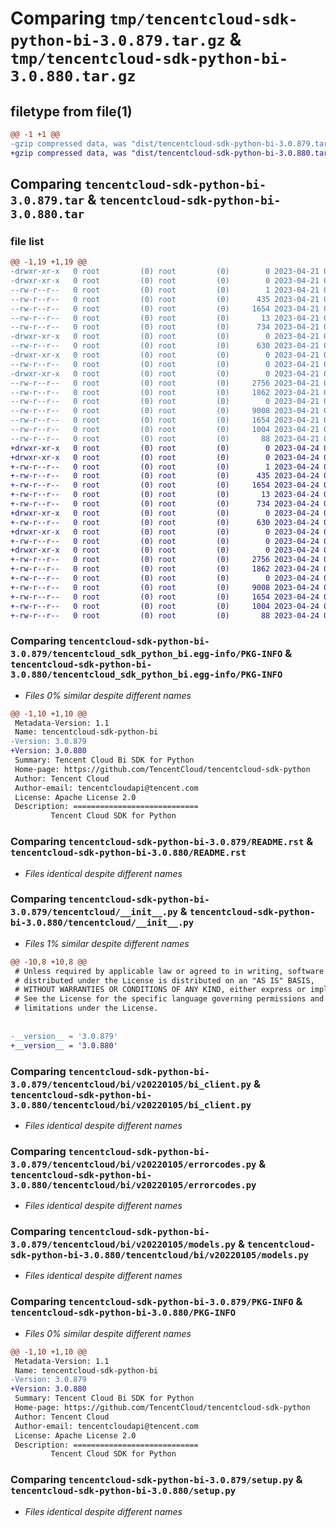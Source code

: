 # Comparing `tmp/tencentcloud-sdk-python-bi-3.0.879.tar.gz` & `tmp/tencentcloud-sdk-python-bi-3.0.880.tar.gz`

## filetype from file(1)

```diff
@@ -1 +1 @@
-gzip compressed data, was "dist/tencentcloud-sdk-python-bi-3.0.879.tar", last modified: Fri Apr 21 00:30:19 2023, max compression
+gzip compressed data, was "dist/tencentcloud-sdk-python-bi-3.0.880.tar", last modified: Mon Apr 24 02:45:52 2023, max compression
```

## Comparing `tencentcloud-sdk-python-bi-3.0.879.tar` & `tencentcloud-sdk-python-bi-3.0.880.tar`

### file list

```diff
@@ -1,19 +1,19 @@
-drwxr-xr-x   0 root         (0) root         (0)        0 2023-04-21 00:30:19.000000 tencentcloud-sdk-python-bi-3.0.879/
-drwxr-xr-x   0 root         (0) root         (0)        0 2023-04-21 00:30:19.000000 tencentcloud-sdk-python-bi-3.0.879/tencentcloud_sdk_python_bi.egg-info/
--rw-r--r--   0 root         (0) root         (0)        1 2023-04-21 00:30:19.000000 tencentcloud-sdk-python-bi-3.0.879/tencentcloud_sdk_python_bi.egg-info/dependency_links.txt
--rw-r--r--   0 root         (0) root         (0)      435 2023-04-21 00:30:19.000000 tencentcloud-sdk-python-bi-3.0.879/tencentcloud_sdk_python_bi.egg-info/SOURCES.txt
--rw-r--r--   0 root         (0) root         (0)     1654 2023-04-21 00:30:19.000000 tencentcloud-sdk-python-bi-3.0.879/tencentcloud_sdk_python_bi.egg-info/PKG-INFO
--rw-r--r--   0 root         (0) root         (0)       13 2023-04-21 00:30:19.000000 tencentcloud-sdk-python-bi-3.0.879/tencentcloud_sdk_python_bi.egg-info/top_level.txt
--rw-r--r--   0 root         (0) root         (0)      734 2023-04-21 00:30:19.000000 tencentcloud-sdk-python-bi-3.0.879/README.rst
-drwxr-xr-x   0 root         (0) root         (0)        0 2023-04-21 00:30:19.000000 tencentcloud-sdk-python-bi-3.0.879/tencentcloud/
--rw-r--r--   0 root         (0) root         (0)      630 2023-04-21 00:30:19.000000 tencentcloud-sdk-python-bi-3.0.879/tencentcloud/__init__.py
-drwxr-xr-x   0 root         (0) root         (0)        0 2023-04-21 00:30:19.000000 tencentcloud-sdk-python-bi-3.0.879/tencentcloud/bi/
--rw-r--r--   0 root         (0) root         (0)        0 2023-04-21 00:30:19.000000 tencentcloud-sdk-python-bi-3.0.879/tencentcloud/bi/__init__.py
-drwxr-xr-x   0 root         (0) root         (0)        0 2023-04-21 00:30:19.000000 tencentcloud-sdk-python-bi-3.0.879/tencentcloud/bi/v20220105/
--rw-r--r--   0 root         (0) root         (0)     2756 2023-04-21 00:30:19.000000 tencentcloud-sdk-python-bi-3.0.879/tencentcloud/bi/v20220105/bi_client.py
--rw-r--r--   0 root         (0) root         (0)     1862 2023-04-21 00:30:19.000000 tencentcloud-sdk-python-bi-3.0.879/tencentcloud/bi/v20220105/errorcodes.py
--rw-r--r--   0 root         (0) root         (0)        0 2023-04-21 00:30:19.000000 tencentcloud-sdk-python-bi-3.0.879/tencentcloud/bi/v20220105/__init__.py
--rw-r--r--   0 root         (0) root         (0)     9008 2023-04-21 00:30:19.000000 tencentcloud-sdk-python-bi-3.0.879/tencentcloud/bi/v20220105/models.py
--rw-r--r--   0 root         (0) root         (0)     1654 2023-04-21 00:30:19.000000 tencentcloud-sdk-python-bi-3.0.879/PKG-INFO
--rw-r--r--   0 root         (0) root         (0)     1004 2023-04-21 00:30:19.000000 tencentcloud-sdk-python-bi-3.0.879/setup.py
--rw-r--r--   0 root         (0) root         (0)       88 2023-04-21 00:30:19.000000 tencentcloud-sdk-python-bi-3.0.879/setup.cfg
+drwxr-xr-x   0 root         (0) root         (0)        0 2023-04-24 02:45:52.000000 tencentcloud-sdk-python-bi-3.0.880/
+drwxr-xr-x   0 root         (0) root         (0)        0 2023-04-24 02:45:52.000000 tencentcloud-sdk-python-bi-3.0.880/tencentcloud_sdk_python_bi.egg-info/
+-rw-r--r--   0 root         (0) root         (0)        1 2023-04-24 02:45:52.000000 tencentcloud-sdk-python-bi-3.0.880/tencentcloud_sdk_python_bi.egg-info/dependency_links.txt
+-rw-r--r--   0 root         (0) root         (0)      435 2023-04-24 02:45:52.000000 tencentcloud-sdk-python-bi-3.0.880/tencentcloud_sdk_python_bi.egg-info/SOURCES.txt
+-rw-r--r--   0 root         (0) root         (0)     1654 2023-04-24 02:45:52.000000 tencentcloud-sdk-python-bi-3.0.880/tencentcloud_sdk_python_bi.egg-info/PKG-INFO
+-rw-r--r--   0 root         (0) root         (0)       13 2023-04-24 02:45:52.000000 tencentcloud-sdk-python-bi-3.0.880/tencentcloud_sdk_python_bi.egg-info/top_level.txt
+-rw-r--r--   0 root         (0) root         (0)      734 2023-04-24 02:45:52.000000 tencentcloud-sdk-python-bi-3.0.880/README.rst
+drwxr-xr-x   0 root         (0) root         (0)        0 2023-04-24 02:45:52.000000 tencentcloud-sdk-python-bi-3.0.880/tencentcloud/
+-rw-r--r--   0 root         (0) root         (0)      630 2023-04-24 02:45:52.000000 tencentcloud-sdk-python-bi-3.0.880/tencentcloud/__init__.py
+drwxr-xr-x   0 root         (0) root         (0)        0 2023-04-24 02:45:52.000000 tencentcloud-sdk-python-bi-3.0.880/tencentcloud/bi/
+-rw-r--r--   0 root         (0) root         (0)        0 2023-04-24 02:45:52.000000 tencentcloud-sdk-python-bi-3.0.880/tencentcloud/bi/__init__.py
+drwxr-xr-x   0 root         (0) root         (0)        0 2023-04-24 02:45:52.000000 tencentcloud-sdk-python-bi-3.0.880/tencentcloud/bi/v20220105/
+-rw-r--r--   0 root         (0) root         (0)     2756 2023-04-24 02:45:52.000000 tencentcloud-sdk-python-bi-3.0.880/tencentcloud/bi/v20220105/bi_client.py
+-rw-r--r--   0 root         (0) root         (0)     1862 2023-04-24 02:45:52.000000 tencentcloud-sdk-python-bi-3.0.880/tencentcloud/bi/v20220105/errorcodes.py
+-rw-r--r--   0 root         (0) root         (0)        0 2023-04-24 02:45:52.000000 tencentcloud-sdk-python-bi-3.0.880/tencentcloud/bi/v20220105/__init__.py
+-rw-r--r--   0 root         (0) root         (0)     9008 2023-04-24 02:45:52.000000 tencentcloud-sdk-python-bi-3.0.880/tencentcloud/bi/v20220105/models.py
+-rw-r--r--   0 root         (0) root         (0)     1654 2023-04-24 02:45:52.000000 tencentcloud-sdk-python-bi-3.0.880/PKG-INFO
+-rw-r--r--   0 root         (0) root         (0)     1004 2023-04-24 02:45:52.000000 tencentcloud-sdk-python-bi-3.0.880/setup.py
+-rw-r--r--   0 root         (0) root         (0)       88 2023-04-24 02:45:52.000000 tencentcloud-sdk-python-bi-3.0.880/setup.cfg
```

### Comparing `tencentcloud-sdk-python-bi-3.0.879/tencentcloud_sdk_python_bi.egg-info/PKG-INFO` & `tencentcloud-sdk-python-bi-3.0.880/tencentcloud_sdk_python_bi.egg-info/PKG-INFO`

 * *Files 0% similar despite different names*

```diff
@@ -1,10 +1,10 @@
 Metadata-Version: 1.1
 Name: tencentcloud-sdk-python-bi
-Version: 3.0.879
+Version: 3.0.880
 Summary: Tencent Cloud Bi SDK for Python
 Home-page: https://github.com/TencentCloud/tencentcloud-sdk-python
 Author: Tencent Cloud
 Author-email: tencentcloudapi@tencent.com
 License: Apache License 2.0
 Description: ============================
         Tencent Cloud SDK for Python
```

### Comparing `tencentcloud-sdk-python-bi-3.0.879/README.rst` & `tencentcloud-sdk-python-bi-3.0.880/README.rst`

 * *Files identical despite different names*

### Comparing `tencentcloud-sdk-python-bi-3.0.879/tencentcloud/__init__.py` & `tencentcloud-sdk-python-bi-3.0.880/tencentcloud/__init__.py`

 * *Files 1% similar despite different names*

```diff
@@ -10,8 +10,8 @@
 # Unless required by applicable law or agreed to in writing, software
 # distributed under the License is distributed on an "AS IS" BASIS,
 # WITHOUT WARRANTIES OR CONDITIONS OF ANY KIND, either express or implied.
 # See the License for the specific language governing permissions and
 # limitations under the License.
 
 
-__version__ = '3.0.879'
+__version__ = '3.0.880'
```

### Comparing `tencentcloud-sdk-python-bi-3.0.879/tencentcloud/bi/v20220105/bi_client.py` & `tencentcloud-sdk-python-bi-3.0.880/tencentcloud/bi/v20220105/bi_client.py`

 * *Files identical despite different names*

### Comparing `tencentcloud-sdk-python-bi-3.0.879/tencentcloud/bi/v20220105/errorcodes.py` & `tencentcloud-sdk-python-bi-3.0.880/tencentcloud/bi/v20220105/errorcodes.py`

 * *Files identical despite different names*

### Comparing `tencentcloud-sdk-python-bi-3.0.879/tencentcloud/bi/v20220105/models.py` & `tencentcloud-sdk-python-bi-3.0.880/tencentcloud/bi/v20220105/models.py`

 * *Files identical despite different names*

### Comparing `tencentcloud-sdk-python-bi-3.0.879/PKG-INFO` & `tencentcloud-sdk-python-bi-3.0.880/PKG-INFO`

 * *Files 0% similar despite different names*

```diff
@@ -1,10 +1,10 @@
 Metadata-Version: 1.1
 Name: tencentcloud-sdk-python-bi
-Version: 3.0.879
+Version: 3.0.880
 Summary: Tencent Cloud Bi SDK for Python
 Home-page: https://github.com/TencentCloud/tencentcloud-sdk-python
 Author: Tencent Cloud
 Author-email: tencentcloudapi@tencent.com
 License: Apache License 2.0
 Description: ============================
         Tencent Cloud SDK for Python
```

### Comparing `tencentcloud-sdk-python-bi-3.0.879/setup.py` & `tencentcloud-sdk-python-bi-3.0.880/setup.py`

 * *Files identical despite different names*

